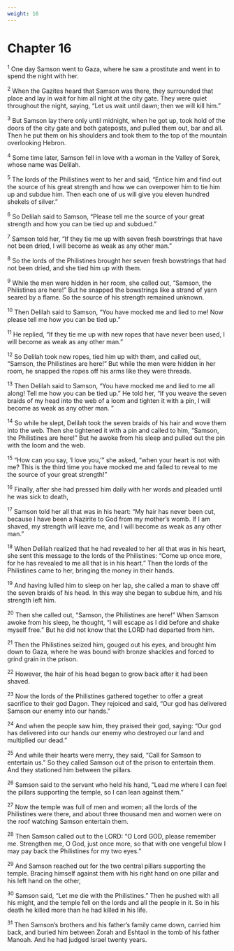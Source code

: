 ```yaml
---
weight: 16
---
```


# Chapter 16

<sup>1</sup> One day Samson went to Gaza, where he saw a prostitute and went in to spend the night with her. 

<sup>2</sup> When the Gazites heard that Samson was there, they surrounded that place and lay in wait for him all night at the city gate. They were quiet throughout the night, saying, “Let us wait until dawn; then we will kill him.” 

<sup>3</sup> But Samson lay there only until midnight, when he got up, took hold of the doors of the city gate and both gateposts, and pulled them out, bar and all. Then he put them on his shoulders and took them to the top of the mountain overlooking Hebron. 

<sup>4</sup> Some time later, Samson fell in love with a woman in the Valley of Sorek, whose name was Delilah. 

<sup>5</sup> The lords of the Philistines went to her and said, “Entice him and find out the source of his great strength and how we can overpower him to tie him up and subdue him. Then each one of us will give you eleven hundred shekels of silver.” 

<sup>6</sup> So Delilah said to Samson, “Please tell me the source of your great strength and how you can be tied up and subdued.” 

<sup>7</sup> Samson told her, “If they tie me up with seven fresh bowstrings that have not been dried, I will become as weak as any other man.” 

<sup>8</sup> So the lords of the Philistines brought her seven fresh bowstrings that had not been dried, and she tied him up with them. 

<sup>9</sup> While the men were hidden in her room, she called out, “Samson, the Philistines are here!” But he snapped the bowstrings like a strand of yarn seared by a flame. So the source of his strength remained unknown. 

<sup>10</sup> Then Delilah said to Samson, “You have mocked me and lied to me! Now please tell me how you can be tied up.” 

<sup>11</sup> He replied, “If they tie me up with new ropes that have never been used, I will become as weak as any other man.” 

<sup>12</sup> So Delilah took new ropes, tied him up with them, and called out, “Samson, the Philistines are here!” But while the men were hidden in her room, he snapped the ropes off his arms like they were threads. 

<sup>13</sup> Then Delilah said to Samson, “You have mocked me and lied to me all along! Tell me how you can be tied up.” He told her, “If you weave the seven braids of my head into the web of a loom and tighten it with a pin, I will become as weak as any other man. ” 

<sup>14</sup> So while he slept, Delilah took the seven braids of his hair and wove them into the web. Then she tightened it with a pin and called to him, “Samson, the Philistines are here!” But he awoke from his sleep and pulled out the pin with the loom and the web. 

<sup>15</sup> “How can you say, ‘I love you,’” she asked, “when your heart is not with me? This is the third time you have mocked me and failed to reveal to me the source of your great strength!” 

<sup>16</sup> Finally, after she had pressed him daily with her words and pleaded until he was sick to death, 

<sup>17</sup> Samson told her all that was in his heart: “My hair has never been cut, because I have been a Nazirite to God from my mother’s womb. If I am shaved, my strength will leave me, and I will become as weak as any other man.” 

<sup>18</sup> When Delilah realized that he had revealed to her all that was in his heart, she sent this message to the lords of the Philistines: “Come up once more, for he has revealed to me all that is in his heart.” Then the lords of the Philistines came to her, bringing the money in their hands. 

<sup>19</sup> And having lulled him to sleep on her lap, she called a man to shave off the seven braids of his head. In this way she began to subdue him, and his strength left him. 

<sup>20</sup> Then she called out, “Samson, the Philistines are here!” When Samson awoke from his sleep, he thought, “I will escape as I did before and shake myself free.” But he did not know that the LORD had departed from him. 

<sup>21</sup> Then the Philistines seized him, gouged out his eyes, and brought him down to Gaza, where he was bound with bronze shackles and forced to grind grain in the prison. 

<sup>22</sup> However, the hair of his head began to grow back after it had been shaved. 

<sup>23</sup> Now the lords of the Philistines gathered together to offer a great sacrifice to their god Dagon. They rejoiced and said, “Our god has delivered Samson our enemy into our hands.” 

<sup>24</sup> And when the people saw him, they praised their god, saying: “Our god has delivered into our hands our enemy who destroyed our land and multiplied our dead.” 

<sup>25</sup> And while their hearts were merry, they said, “Call for Samson to entertain us.” So they called Samson out of the prison to entertain them. And they stationed him between the pillars. 

<sup>26</sup> Samson said to the servant who held his hand, “Lead me where I can feel the pillars supporting the temple, so I can lean against them.” 

<sup>27</sup> Now the temple was full of men and women; all the lords of the Philistines were there, and about three thousand men and women were on the roof watching Samson entertain them. 

<sup>28</sup> Then Samson called out to the LORD: “O Lord GOD, please remember me. Strengthen me, O God, just once more, so that with one vengeful blow I may pay back the Philistines for my two eyes.” 

<sup>29</sup> And Samson reached out for the two central pillars supporting the temple. Bracing himself against them with his right hand on one pillar and his left hand on the other, 

<sup>30</sup> Samson said, “Let me die with the Philistines.” Then he pushed with all his might, and the temple fell on the lords and all the people in it. So in his death he killed more than he had killed in his life. 

<sup>31</sup> Then Samson’s brothers and his father’s family came down, carried him back, and buried him between Zorah and Eshtaol in the tomb of his father Manoah. And he had judged Israel twenty years. 


